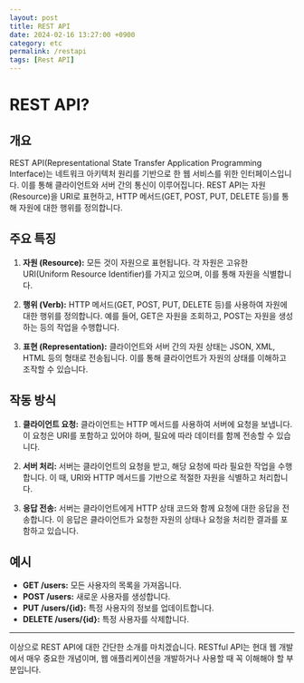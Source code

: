```yaml
---
layout: post
title: REST API
date: 2024-02-16 13:27:00 +0900
category: etc
permalink: /restapi
tags: [Rest API]
---
```


# REST API?

## 개요

REST API(Representational State Transfer Application Programming Interface)는 네트워크 아키텍처 원리를 기반으로 한 웹 서비스를 위한 인터페이스입니다. 이를 통해 클라이언트와 서버 간의 통신이 이루어집니다. REST API는 자원(Resource)을 URI로 표현하고, HTTP 메서드(GET, POST, PUT, DELETE 등)를 통해 자원에 대한 행위를 정의합니다.

## 주요 특징

1. **자원 (Resource):** 모든 것이 자원으로 표현됩니다. 각 자원은 고유한 URI(Uniform Resource Identifier)를 가지고 있으며, 이를 통해 자원을 식별합니다.
2. **행위 (Verb):** HTTP 메서드(GET, POST, PUT, DELETE 등)를 사용하여 자원에 대한 행위를 정의합니다. 예를 들어, GET은 자원을 조회하고, POST는 자원을 생성하는 등의 작업을 수행합니다.

3. **표현 (Representation):** 클라이언트와 서버 간의 자원 상태는 JSON, XML, HTML 등의 형태로 전송됩니다. 이를 통해 클라이언트가 자원의 상태를 이해하고 조작할 수 있습니다.

## 작동 방식

1. **클라이언트 요청:** 클라이언트는 HTTP 메서드를 사용하여 서버에 요청을 보냅니다. 이 요청은 URI를 포함하고 있어야 하며, 필요에 따라 데이터를 함께 전송할 수 있습니다.

2. **서버 처리:** 서버는 클라이언트의 요청을 받고, 해당 요청에 따라 필요한 작업을 수행합니다. 이 때, URI와 HTTP 메서드를 기반으로 적절한 자원을 식별하고 처리합니다.

3. **응답 전송:** 서버는 클라이언트에게 HTTP 상태 코드와 함께 요청에 대한 응답을 전송합니다. 이 응답은 클라이언트가 요청한 자원의 상태나 요청을 처리한 결과를 포함하고 있습니다.

## 예시

- **GET /users:** 모든 사용자의 목록을 가져옵니다.
- **POST /users:** 새로운 사용자를 생성합니다.
- **PUT /users/{id}:** 특정 사용자의 정보를 업데이트합니다.
- **DELETE /users/{id}:** 특정 사용자를 삭제합니다.

---

이상으로 REST API에 대한 간단한 소개를 마치겠습니다. RESTful API는 현대 웹 개발에서 매우 중요한 개념이며, 웹 애플리케이션을 개발하거나 사용할 때 꼭 이해해야 할 부분입니다.
